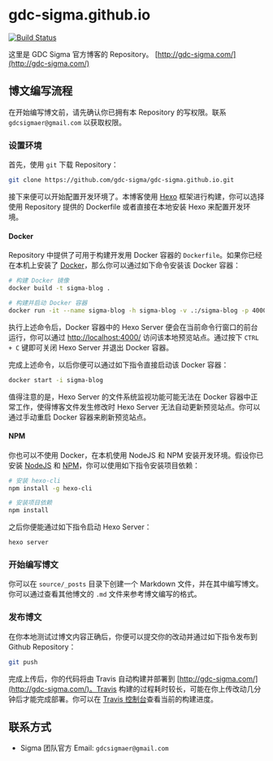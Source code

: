 # gdc-sigma.github.io

[![Build Status](https://travis-ci.org/gdc-sigma/gdc-sigma.github.io.svg?branch=source)](https://travis-ci.org/gdc-sigma/gdc-sigma.github.io)

这里是 GDC Sigma 官方博客的 Repository。 [http://gdc-sigma.com/](http://gdc-sigma.com/)

## 博文编写流程

在开始编写博文前，请先确认你已拥有本 Repository 的写权限。联系 `gdcsigmaer@gmail.com` 以获取权限。

### 设置环境

首先，使用 `git` 下载 Repository：

```bash
git clone https://github.com/gdc-sigma/gdc-sigma.github.io.git
```

接下来便可以开始配置开发环境了。本博客使用 [Hexo](https://hexo.io/) 框架进行构建，你可以选择使用 Repository 提供的 Dockerfile 或者直接在本地安装 Hexo 来配置开发环境。

#### Docker

Repository 中提供了可用于构建开发用 Docker 容器的 `Dockerfile`。如果你已经在本机上安装了 [Docker](https://www.docker.com/)，那么你可以通过如下命令安装该 Docker 容器：

```bash
# 构建 Docker 镜像
docker build -t sigma-blog .

# 构建并启动 Docker 容器
docker run -it --name sigma-blog -h sigma-blog -v .:/sigma-blog -p 4000:4000 sigma-blog
```

执行上述命令后，Docker 容器中的 Hexo Server 便会在当前命令行窗口的前台运行，你可以通过 [http://localhost:4000/](http://localhost:4000/) 访问该本地预览站点。通过按下 `CTRL + C` 键即可关闭 Hexo Server 并退出 Docker 容器。

完成上述命令，以后你便可以通过如下指令直接启动该 Docker 容器：

```bash
docker start -i sigma-blog
```

值得注意的是，Hexo Server 的文件系统监视功能可能无法在 Docker 容器中正常工作，使得博客文件发生修改时 Hexo Server 无法自动更新预览站点。你可以通过手动重启 Docker 容器来刷新预览站点。

#### NPM

你也可以不使用 Docker，在本机使用 NodeJS 和 NPM 安装开发环境。假设你已安装 [NodeJS](https://nodejs.org/en/download/) 和 [NPM](https://www.npmjs.com/get-npm)，你可以使用如下指令安装项目依赖：

```bash
# 安装 hexo-cli
npm install -g hexo-cli

# 安装项目依赖
npm install
```

之后你便能通过如下指令启动 Hexo Server：

```bash
hexo server
```

### 开始编写博文

你可以在 `source/_posts` 目录下创建一个 Markdown 文件，并在其中编写博文。你可以通过查看其他博文的 `.md` 文件来参考博文编写的格式。

### 发布博文

在你本地测试过博文内容正确后，你便可以提交你的改动并通过如下指令发布到 Github Repository：

```bash
git push
```

完成上传后，你的代码将由 Travis 自动构建并部署到 [http://gdc-sigma.com/](http://gdc-sigma.com/)。Travis 构建的过程耗时较长，可能在你上传改动几分钟后才能完成部署。你可以在 [Travis 控制台](https://travis-ci.org/gdc-sigma/gdc-sigma.github.io)查看当前的构建进度。

## 联系方式

- Sigma 团队官方 Email: `gdcsigmaer@gmail.com`
